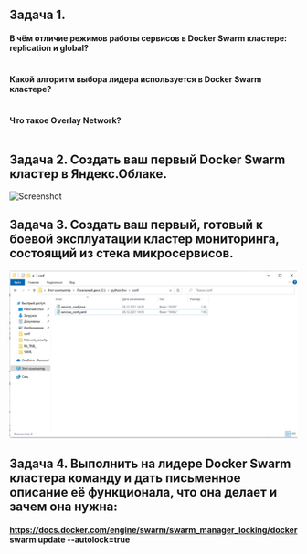 ## **Задача 1.**
#### В чём отличие режимов работы сервисов в Docker Swarm кластере: replication и global?
```

```
#### Какой алгоритм выбора лидера используется в Docker Swarm кластере?
```

```
#### Что такое Overlay Network?
```

```
## **Задача 2. Создать ваш первый Docker Swarm кластер в Яндекс.Облаке.**
![Screenshot](1.jpg)
## **Задача 3. Создать ваш первый, готовый к боевой эксплуатации кластер мониторинга, состоящий из стека микросервисов.**
![Screenshot](2.jpg)
## **Задача 4. Выполнить на лидере Docker Swarm кластера команду и дать письменное описание её функционала, что она делает и зачем она нужна:**
#### https://docs.docker.com/engine/swarm/swarm_manager_locking/docker swarm update --autolock=true
```

```
